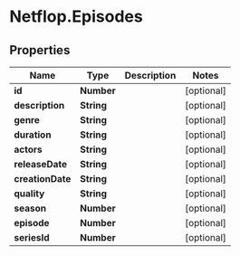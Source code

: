 # Netflop.Episodes

## Properties

Name | Type | Description | Notes
------------ | ------------- | ------------- | -------------
**id** | **Number** |  | [optional] 
**description** | **String** |  | [optional] 
**genre** | **String** |  | [optional] 
**duration** | **String** |  | [optional] 
**actors** | **String** |  | [optional] 
**releaseDate** | **String** |  | [optional] 
**creationDate** | **String** |  | [optional] 
**quality** | **String** |  | [optional] 
**season** | **Number** |  | [optional] 
**episode** | **Number** |  | [optional] 
**seriesId** | **Number** |  | [optional] 


